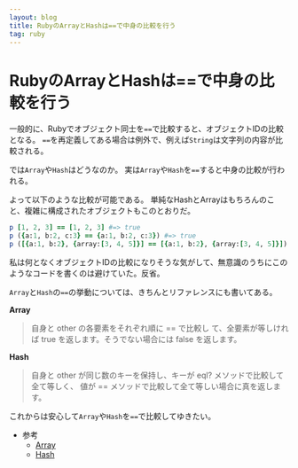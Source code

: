 ```yaml
---
layout: blog
title: RubyのArrayとHashは==で中身の比較を行う
tag: ruby
---
```


# RubyのArrayとHashは==で中身の比較を行う

一般的に、Rubyでオブジェクト同士を`==`で比較すると、オブジェクトIDの比較となる。
`==`を再定義してある場合は例外で、例えば`String`は文字列の内容が比較される。

では`Array`や`Hash`はどうなのか。
実は`Array`や`Hash`を`==`すると中身の比較が行われる。

よって以下のような比較が可能である。
単純なHashとArrayはもちろんのこと、複雑に構成されたオブジェクトもこのとおりだ。

~~~~ruby
p [1, 2, 3] == [1, 2, 3] #=> true
p ({a:1, b:2, c:3} == {a:1, b:2, c:3}) #=> true
p ([{a:1, b:2}, {array:[3, 4, 5]}] == [{a:1, b:2}, {array:[3, 4, 5]}]) #=> true
~~~~

私は何となくオブジェクトIDの比較になりそうな気がして、無意識のうちにこのようなコードを書くのは避けていた。反省。

`Array`と`Hash`の`==`の挙動については、きちんとリファレンスにも書いてある。

**Array**

> 自身と other の各要素をそれぞれ順に == で比較し て、全要素が等しければ true を返します。そうでない場合には false を返します。 

**Hash**

> 自身と other が同じ数のキーを保持し、キーが eql? メソッドで比較して全て等しく、 値が == メソッドで比較して全て等しい場合に真を返します。 

これからは安心して`Array`や`Hash`を`==`で比較してゆきたい。

- 参考
  - [Array](http://docs.ruby-lang.org/ja/1.8.7/method/Array/i/=3d=3d.html)
  - [Hash](http://docs.ruby-lang.org/ja/2.1.0/method/Hash/i/=3d=3d.html)
